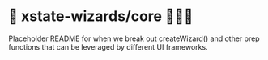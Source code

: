 # 🔮 xstate-wizards/core 🧙🏽‍♂️

Placeholder README for when we break out createWizard() and other prep functions that can be leveraged by different UI frameworks.
